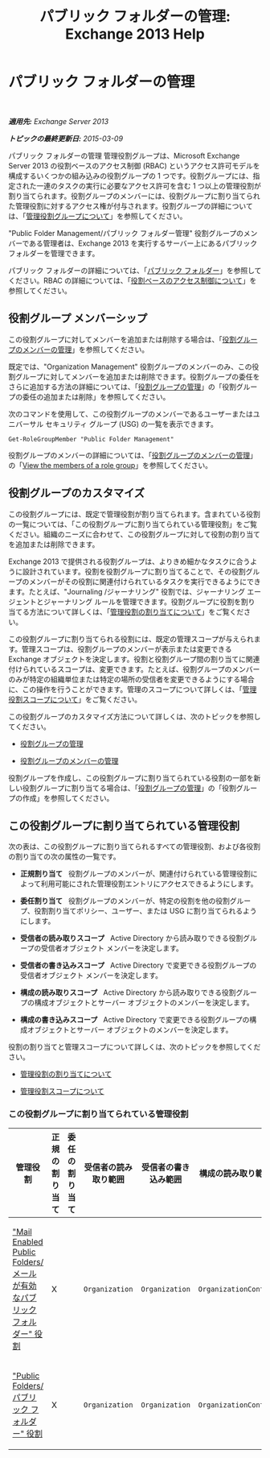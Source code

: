 ﻿---
title: 'パブリック フォルダーの管理: Exchange 2013 Help'
TOCTitle: パブリック フォルダーの管理
ms:assetid: e167d95e-bb39-43fd-b960-204ab0de27da
ms:mtpsurl: https://technet.microsoft.com/ja-jp/library/Dd876947(v=EXCHG.150)
ms:contentKeyID: 49896523
ms.date: 04/24/2018
mtps_version: v=EXCHG.150
ms.translationtype: HT
---

# パブリック フォルダーの管理

 

_**適用先:** Exchange Server 2013_

_**トピックの最終更新日:** 2015-03-09_

パブリック フォルダーの管理 管理役割グループは、Microsoft Exchange Server 2013 の役割ベースのアクセス制御 (RBAC) というアクセス許可モデルを構成するいくつかの組み込みの役割グループの 1 つです。役割グループには、指定された一連のタスクの実行に必要なアクセス許可を含む 1 つ以上の管理役割が割り当てられます。役割グループのメンバーには、役割グループに割り当てられた管理役割に対するアクセス権が付与されます。役割グループの詳細については、「[管理役割グループについて](understanding-management-role-groups-exchange-2013-help.md)」を参照してください。

"Public Folder Management/パブリック フォルダー管理" 役割グループのメンバーである管理者は、Exchange 2013 を実行するサーバー上にあるパブリック フォルダーを管理できます。

パブリック フォルダーの詳細については、「[パブリック フォルダー](public-folders-exchange-2013-help.md)」を参照してください。RBAC の詳細については、「[役割ベースのアクセス制御について](understanding-role-based-access-control-exchange-2013-help.md)」を参照してください。

## 役割グループ メンバーシップ

この役割グループに対してメンバーを追加または削除する場合は、「[役割グループのメンバーの管理](manage-role-group-members-exchange-2013-help.md)」を参照してください。

既定では、"Organization Management" 役割グループのメンバーのみ、この役割グループに対してメンバーを追加または削除できます。役割グループの委任をさらに追加する方法の詳細については、「[役割グループの管理](manage-role-groups-exchange-2013-help.md)」の「役割グループの委任の追加または削除」を参照してください。

次のコマンドを使用して、この役割グループのメンバーであるユーザーまたはユニバーサル セキュリティ グループ (USG) の一覧を表示できます。

    Get-RoleGroupMember "Public Folder Management"

役割グループのメンバーの詳細については、「[役割グループのメンバーの管理](manage-role-group-members-exchange-2013-help.md)」の「[View the members of a role group](manage-role-group-members-exchange-2013-help.md)」を参照してください。

## 役割グループのカスタマイズ

この役割グループには、既定で管理役割が割り当てられます。含まれている役割の一覧については、「この役割グループに割り当てられている管理役割」をご覧ください。組織のニーズに合わせて、この役割グループに対して役割の割り当てを追加または削除できます。

Exchange 2013 で提供される役割グループは、よりきめ細かなタスクに合うように設計されています。役割を役割グループに割り当てることで、その役割グループのメンバーがその役割に関連付けられているタスクを実行できるようにできます。たとえば、"Journaling /ジャーナリング" 役割では、ジャーナリング エージェントとジャーナリング ルールを管理できます。役割グループに役割を割り当てる方法について詳しくは、「[管理役割の割り当てについて](understanding-management-role-assignments-exchange-2013-help.md)」をご覧ください。

この役割グループに割り当てられる役割には、既定の管理スコープが与えられます。管理スコープは、役割グループのメンバーが表示または変更できる Exchange オブジェクトを決定します。役割と役割グループ間の割り当てに関連付けられているスコープは、変更できます。たとえば、役割グループのメンバーのみが特定の組織単位または特定の場所の受信者を変更できるようにする場合に、この操作を行うことができます。管理のスコープについて詳しくは、「[管理役割スコープについて](understanding-management-role-scopes-exchange-2013-help.md)」をご覧ください。

この役割グループのカスタマイズ方法について詳しくは、次のトピックを参照してください。

  - [役割グループの管理](manage-role-groups-exchange-2013-help.md)

  - [役割グループのメンバーの管理](manage-role-group-members-exchange-2013-help.md)

役割グループを作成し、この役割グループに割り当てられている役割の一部を新しい役割グループに割り当てる場合は、「[役割グループの管理](manage-role-groups-exchange-2013-help.md)」の「役割グループの作成」を参照してください。

## この役割グループに割り当てられている管理役割

次の表は、この役割グループに割り当てられるすべての管理役割、および各役割の割り当ての次の属性の一覧です。

  - **正規割り当て**   役割グループのメンバーが、関連付けられている管理役割によって利用可能にされた管理役割エントリにアクセスできるようにします。

  - **委任割り当て**   役割グループのメンバーが、特定の役割を他の役割グループ、役割割り当てポリシー、ユーザー、または USG に割り当てられるようにします。

  - **受信者の読み取りスコープ**   Active Directory から読み取りできる役割グループの受信者オブジェクト メンバーを決定します。

  - **受信者の書き込みスコープ**   Active Directory で変更できる役割グループの受信者オブジェクト メンバーを決定します。

  - **構成の読み取りスコープ**   Active Directory から読み取りできる役割グループの構成オブジェクトとサーバー オブジェクトのメンバーを決定します。

  - **構成の書き込みスコープ**   Active Directory で変更できる役割グループの構成オブジェクトとサーバー オブジェクトのメンバーを決定します。

役割の割り当てと管理スコープについて詳しくは、次のトピックを参照してください。

  - [管理役割の割り当てについて](understanding-management-role-assignments-exchange-2013-help.md)

  - [管理役割スコープについて](understanding-management-role-scopes-exchange-2013-help.md)

### この役割グループに割り当てられている管理役割

<table style="width:100%;">
<colgroup>
<col style="width: 14%" />
<col style="width: 14%" />
<col style="width: 14%" />
<col style="width: 14%" />
<col style="width: 14%" />
<col style="width: 14%" />
<col style="width: 14%" />
</colgroup>
<thead>
<tr class="header">
<th>管理役割</th>
<th>正規の割り当て</th>
<th>委任の割り当て</th>
<th>受信者の読み取り範囲</th>
<th>受信者の書き込み範囲</th>
<th>構成の読み取り範囲</th>
<th>構成の書き込み範囲</th>
</tr>
</thead>
<tbody>
<tr class="odd">
<td><p><a href="mail-enabled-public-folders-role-exchange-2013-help.md">&quot;Mail Enabled Public Folders/メールが有効なパブリック フォルダー&quot; 役割</a></p></td>
<td><p>X</p></td>
<td><p></p></td>
<td><p><code>Organization</code></p></td>
<td><p><code>Organization</code></p></td>
<td><p><code>OrganizationConfig</code></p></td>
<td><p><code>OrganizationConfig</code></p></td>
</tr>
<tr class="even">
<td><p><a href="public-folders-role-exchange-2013-help.md">&quot;Public Folders/パブリック フォルダー&quot; 役割</a></p></td>
<td><p>X</p></td>
<td><p></p></td>
<td><p><code>Organization</code></p></td>
<td><p><code>Organization</code></p></td>
<td><p><code>OrganizationConfig</code></p></td>
<td><p><code>OrganizationConfig</code></p></td>
</tr>
</tbody>
</table>

